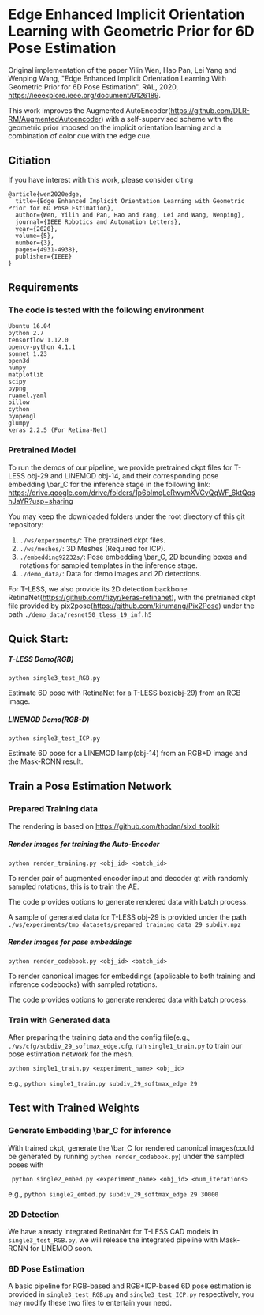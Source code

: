 # Edge Enhanced Implicit Orientation Learning with Geometric Prior for 6D Pose Estimation

Original implementation of the paper Yilin Wen, Hao Pan, Lei Yang and Wenping Wang, "Edge Enhanced Implicit Orientation Learning With Geometric Prior for 6D Pose Estimation", RAL, 2020, https://ieeexplore.ieee.org/document/9126189. 

This work improves the Augmented AutoEncoder(https://github.com/DLR-RM/AugmentedAutoencoder) with a self-supervised scheme with the geometric prior imposed on the implicit orientation learning and a combination of color cue with the edge cue.

## Citiation
If you have interest with this work, please consider citing
```
@article{wen2020edge,
  title={Edge Enhanced Implicit Orientation Learning with Geometric Prior for 6D Pose Estimation},
  author={Wen, Yilin and Pan, Hao and Yang, Lei and Wang, Wenping},
  journal={IEEE Robotics and Automation Letters},
  year={2020},
  volume={5},
  number={3},
  pages={4931-4938},
  publisher={IEEE}
}
```

## Requirements

### The code is tested with the following environment
```  
Ubuntu 16.04
python 2.7
tensorflow 1.12.0
opencv-python 4.1.1
sonnet 1.23
open3d
numpy
matplotlib
scipy
pypng
ruamel.yaml
pillow
cython
pyopengl
glumpy
keras 2.2.5 (For Retina-Net)
```

### Pretrained Model

To run the demos of our pipeline, we provide pretrained ckpt files for T-LESS obj-29 and LINEMOD obj-14, and their corresponding pose embedding \bar_C for the inference stage in the following link:
https://drive.google.com/drive/folders/1p6bImqLeRwymXVCyQqWF_6ktQqshJaYR?usp=sharing

You may keep the downloaded folders under the root directory of this git repository:

1) ```./ws/experiments/```: The pretrained ckpt files.
2) ```./ws/meshes/```: 3D Meshes (Required for ICP).
3) ```./embedding92232s/```: Pose embedding \bar_C, 2D bounding boxes and rotations for sampled templates in the inference stage.
4) ```./demo_data/```: Data for demo images and 2D detections.

For T-LESS, we also provide its 2D detection backbone RetinaNet(https://github.com/fizyr/keras-retinanet), with the pretrianed ckpt file provided by pix2pose(https://github.com/kirumang/Pix2Pose) under the path ```./demo_data/resnet50_tless_19_inf.h5```


## Quick Start:

##### T-LESS Demo(RGB)

```python single3_test_RGB.py```

Estimate 6D pose with RetinaNet for a T-LESS box(obj-29) from an RGB image.

##### LINEMOD Demo(RGB-D)

```python single3_test_ICP.py```

Estimate 6D pose for a LINEMOD lamp(obj-14) from an RGB+D image and the Mask-RCNN result. 


## Train a Pose Estimation Network

### Prepared Training data

The rendering is based on https://github.com/thodan/sixd_toolkit

##### Render images for training the Auto-Encoder

```python render_training.py <obj_id> <batch_id>```

To render pair of augmented encoder input and decoder gt with randomly sampled rotations, this is to train the AE.

The code provides options to generate rendered data with batch process.

A sample of generated data for T-LESS obj-29 is provided under the path ```./ws/experiments/tmp_datasets/prepared_training_data_29_subdiv.npz```

##### Render images for pose embeddings

```python render_codebook.py <obj_id> <batch_id>```

To render canonical images for embeddings (applicable to both training and inference codebooks) with sampled rotations.

The code provides options to generate rendered data with batch process.

### Train with Generated data

After preparing the training data and the config file(e.g., ```./ws/cfg/subdiv_29_softmax_edge.cfg```, run ```single1_train.py``` to train our pose estimation network for the mesh.

```python single1_train.py <experiment_name> <obj_id>```

e.g., ```python single1_train.py subdiv_29_softmax_edge 29```


## Test with Trained Weights

### Generate Embedding \bar_C for inference

With trained ckpt, generate the \bar_C for rendered canonical images(could be generated by running ```python render_codebook.py```) under the sampled poses with

``` python single2_embed.py <experiment_name> <obj_id> <num_iterations>```

e.g., ```python single2_embed.py subdiv_29_softmax_edge 29 30000```


### 2D Detection

We have already integrated RetinaNet for T-LESS CAD models in ```single3_test_RGB.py```, we will release the integrated pipeline with Mask-RCNN for LINEMOD soon.

### 6D Pose Estimation

A basic pipeline for RGB-based and RGB+ICP-based 6D pose estimation is provided in ```single3_test_RGB.py``` and ```single3_test_ICP.py``` respectively, you may modify these two files to entertain your need.
